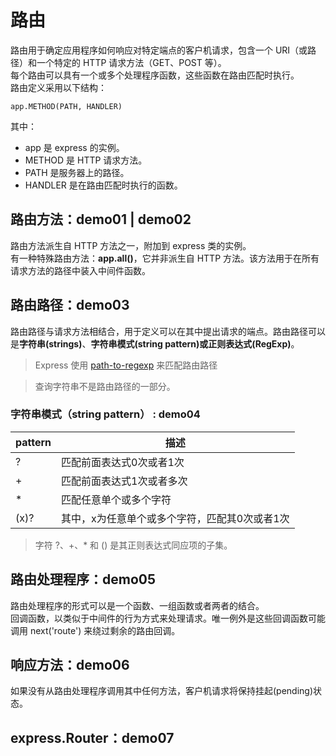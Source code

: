 # 路由
路由用于确定应用程序如何响应对特定端点的客户机请求，包含一个 URI（或路径）和一个特定的 HTTP 请求方法（GET、POST 等）。  
每个路由可以具有一个或多个处理程序函数，这些函数在路由匹配时执行。  
路由定义采用以下结构：
```
app.METHOD(PATH, HANDLER)
```
其中：
- app 是 express 的实例。
- METHOD 是 HTTP 请求方法。
- PATH 是服务器上的路径。
- HANDLER 是在路由匹配时执行的函数。

## 路由方法：demo01 | demo02
路由方法派生自 HTTP 方法之一，附加到 express 类的实例。  
有一种特殊路由方法：**app.all()**，它并非派生自 HTTP 方法。该方法用于在所有请求方法的路径中装入中间件函数。


## 路由路径：demo03 
路由路径与请求方法相结合，用于定义可以在其中提出请求的端点。路由路径可以是**字符串(strings)**、**字符串模式(string pattern)**或**正则表达式(RegExp)**。

> Express 使用 [path-to-regexp](https://www.npmjs.com/package/path-to-regexp) 来匹配路由路径  

> 查询字符串不是路由路径的一部分。  

### 字符串模式（string pattern） : demo04

| pattern | 描述 |
|---|---|
| ? | 匹配前面表达式0次或者1次 |
| + | 匹配前面表达式1次或者多次 |
| * | 匹配任意单个或多个字符 |
| (x)? | 其中，x为任意单个或多个字符，匹配其0次或者1次 |

> 字符 ?、+、* 和 () 是其正则表达式同应项的子集。

## 路由处理程序：demo05
路由处理程序的形式可以是一个函数、一组函数或者两者的结合。  
回调函数，以类似于中间件的行为方式来处理请求。唯一例外是这些回调函数可能调用 next('route') 来绕过剩余的路由回调。

## 响应方法：demo06
如果没有从路由处理程序调用其中任何方法，客户机请求将保持挂起(pending)状态。

## express.Router：demo07